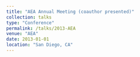 ```yaml
---
title: "AEA Annual Meeting (coauthor presented)"
collection: talks
type: "Conference"
permalink: /talks/2013-AEA
venue: "AEA"
date: 2013-01-01
location: "San Diego, CA"
---
```

